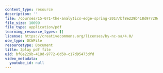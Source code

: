 ```yaml
---
content_type: resource
description: ''
file: /courses/15-071-the-analytics-edge-spring-2017/bf8e229b418d97720d50c17d95473dfd_X3dLfxatijE.pdf
file_size: 10099
file_type: application/pdf
learning_resource_types: []
license: https://creativecommons.org/licenses/by-nc-sa/4.0/
ocw_type: OCWFile
resourcetype: Document
title: 3play pdf file
uid: bf8e229b-418d-9772-0d50-c17d95473dfd
video_metadata:
  youtube_id: null
---
```


